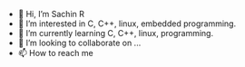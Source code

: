 - 👋 Hi, I’m Sachin R
- 👀 I’m interested in C, C++, linux, embedded programming.
- 🌱 I’m currently learning C, C++, linux, programming.
- 💞️ I’m looking to collaborate on ...
- 📫 How to reach me 

<!---
sraikar607/sraikar607 is a ✨ special ✨ repository because its `README.md` (this file) appears on your GitHub profile.
You can click the Preview link to take a look at your changes.
--->
